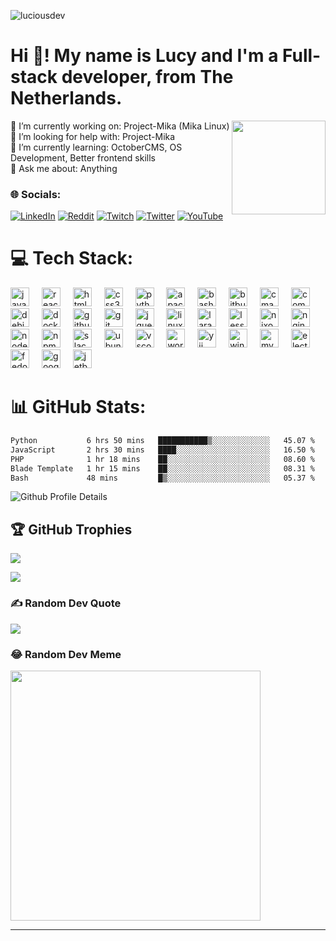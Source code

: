 <p align="left"> <img src="https://komarev.com/ghpvc/?username=luciousdev&label=Profile%20views&color=0e75b6&style=flat" alt="luciousdev" /> </p>

# Hi 👋! My name is Lucy and I'm a Full-stack developer, from The Netherlands.

<img align="right" height="150" src="https://media.licdn.com/dms/image/D4E03AQHF3lL8pBScrA/profile-displayphoto-shrink_800_800/0/1695225439784?e=1701302400&v=beta&t=baB_Vfd-JHl6_b54dYqxqq-SzgEfLVf58xRsNbD17tY"  />
🔭 I’m currently working on: Project-Mika (Mika Linux)<br>🤝 I’m looking for help with: Project-Mika<br>🌱 I’m currently learning: OctoberCMS, OS Development, Better frontend skills<br>💬 Ask me about: Anything

### 🌐 Socials:

[![LinkedIn](https://img.shields.io/badge/LinkedIn-%230077B5.svg?logo=linkedin&logoColor=white)](https://linkedin.com/in/lucypuyenbroek) [![Reddit](https://img.shields.io/badge/Reddit-%23FF4500.svg?logo=Reddit&logoColor=white)](https://reddit.com/user/AmIreal-IDK) [![Twitch](https://img.shields.io/badge/Twitch-%239146FF.svg?logo=Twitch&logoColor=white)](https://twitch.tv/lucy_sweets) [![Twitter](https://img.shields.io/badge/Twitter-%231DA1F2.svg?logo=Twitter&logoColor=white)](https://twitter.com/Luciousss01) [![YouTube](https://img.shields.io/badge/YouTube-%23FF0000.svg?logo=YouTube&logoColor=white)](https://youtube.com/@UCfXG6v_2FtasXlGk_FftjkQ)

# 💻 Tech Stack:

<div>
  <img src="https://cdn.jsdelivr.net/gh/devicons/devicon/icons/javascript/javascript-original.svg" height="30" alt="javascript logo"  />
  <img width="12" />
  <img src="https://cdn.jsdelivr.net/gh/devicons/devicon/icons/react/react-original.svg" height="30" alt="react logo"  />
  <img width="12" />
  <img src="https://cdn.jsdelivr.net/gh/devicons/devicon/icons/html5/html5-original.svg" height="30" alt="html5 logo"  />
  <img width="12" />
  <img src="https://cdn.jsdelivr.net/gh/devicons/devicon/icons/css3/css3-original.svg" height="30" alt="css3 logo"  />
  <img width="12" />
  <img src="https://cdn.jsdelivr.net/gh/devicons/devicon/icons/python/python-original.svg" height="30" alt="python logo"  />
  <img width="12" />
  <img src="https://cdn.jsdelivr.net/gh/devicons/devicon/icons/apache/apache-original.svg" height="30" alt="apache logo"  />
  <img width="12" />
  <img src="https://cdn.jsdelivr.net/gh/devicons/devicon/icons/bash/bash-original.svg" height="30" alt="bash logo"  />
  <img width="12" />
  <img src="https://cdn.jsdelivr.net/gh/devicons/devicon/icons/bitbucket/bitbucket-original.svg" height="30" alt="bitbucket logo"  />
  <img width="12" />
  <img src="https://cdn.jsdelivr.net/gh/devicons/devicon/icons/cmake/cmake-original.svg" height="30" alt="cmake logo"  />
  <img width="12" />
  <img src="https://cdn.jsdelivr.net/gh/devicons/devicon/icons/composer/composer-original.svg" height="30" alt="composer logo"  />
  <img width="12" />
  <img src="https://cdn.jsdelivr.net/gh/devicons/devicon/icons/debian/debian-original.svg" height="30" alt="debian logo"  />
  <img width="12" />
  <img src="https://cdn.jsdelivr.net/gh/devicons/devicon/icons/docker/docker-original.svg" height="30" alt="docker logo"  />
  <img width="12" />
  <img src="https://cdn.jsdelivr.net/gh/devicons/devicon/icons/github/github-original.svg" height="30" alt="github logo"  />
  <img width="12" />
  <img src="https://cdn.jsdelivr.net/gh/devicons/devicon/icons/git/git-original.svg" height="30" alt="git logo"  />
  <img width="12" />
  <img src="https://cdn.jsdelivr.net/gh/devicons/devicon/icons/jquery/jquery-original.svg" height="30" alt="jquery logo"  />
  <img width="12" />
  <img src="https://cdn.jsdelivr.net/gh/devicons/devicon/icons/linux/linux-original.svg" height="30" alt="linux logo"  />
  <img width="12" />
  <img src="https://cdn.jsdelivr.net/gh/devicons/devicon/icons/laravel/laravel-plain.svg" height="30" alt="laravel logo"  />
  <img width="12" />
  <img src="https://cdn.jsdelivr.net/gh/devicons/devicon/icons/less/less-plain-wordmark.svg" height="30" alt="less logo"  />
  <img width="12" />
  <img src="https://cdn.jsdelivr.net/gh/devicons/devicon/icons/nixos/nixos-original.svg" height="30" alt="nixos logo"  />
  <img width="12" />
  <img src="https://cdn.jsdelivr.net/gh/devicons/devicon/icons/nginx/nginx-original.svg" height="30" alt="nginx logo"  />
  <img width="12" />
  <img src="https://cdn.jsdelivr.net/gh/devicons/devicon/icons/nodejs/nodejs-original.svg" height="30" alt="nodejs logo"  />
  <img width="12" />
  <img src="https://cdn.jsdelivr.net/gh/devicons/devicon/icons/npm/npm-original-wordmark.svg" height="30" alt="npm logo"  />
  <img width="12" />
  <img src="https://cdn.jsdelivr.net/gh/devicons/devicon/icons/slack/slack-original.svg" height="30" alt="slack logo"  />
  <img width="12" />
  <img src="https://cdn.jsdelivr.net/gh/devicons/devicon/icons/ubuntu/ubuntu-plain.svg" height="30" alt="ubuntu logo"  />
  <img width="12" />
  <img src="https://cdn.jsdelivr.net/gh/devicons/devicon/icons/vscode/vscode-original.svg" height="30" alt="vscode logo"  />
  <img width="12" />
  <img src="https://cdn.jsdelivr.net/gh/devicons/devicon/icons/wordpress/wordpress-original.svg" height="30" alt="wordpress logo"  />
  <img width="12" />
  <img src="https://cdn.jsdelivr.net/gh/devicons/devicon/icons/yii/yii-original.svg" height="30" alt="yii logo"  />
  <img width="12" />
  <img src="https://cdn.jsdelivr.net/gh/devicons/devicon/icons/windows8/windows8-original.svg" height="30" alt="windows8 logo"  />
<img width="12" />
  <img src="https://cdn.jsdelivr.net/gh/devicons/devicon/icons/mysql/mysql-original.svg" height="30" alt="mysql logo"  />
  <img width="12" />
  <img src="https://cdn.jsdelivr.net/gh/devicons/devicon/icons/electron/electron-original.svg" height="30" alt="electron logo"  />
  <img width="12" />
  <img src="https://cdn.jsdelivr.net/gh/devicons/devicon/icons/fedora/fedora-original.svg" height="30" alt="fedora logo"  />
  <img width="12" />
  <img src="https://cdn.jsdelivr.net/gh/devicons/devicon/icons/google/google-original.svg" height="30" alt="google logo"  />
  <img width="12" />
  <img src="https://cdn.jsdelivr.net/gh/devicons/devicon/icons/jetbrains/jetbrains-original.svg" height="30" alt="jetbrains logo"  />
</div>

# 📊 GitHub Stats:

<!--START_SECTION:waka-->

```txt
Python           6 hrs 50 mins   ███████████▒░░░░░░░░░░░░░   45.07 %
JavaScript       2 hrs 30 mins   ████░░░░░░░░░░░░░░░░░░░░░   16.50 %
PHP              1 hr 18 mins    ██░░░░░░░░░░░░░░░░░░░░░░░   08.60 %
Blade Template   1 hr 15 mins    ██░░░░░░░░░░░░░░░░░░░░░░░   08.31 %
Bash             48 mins         █▒░░░░░░░░░░░░░░░░░░░░░░░   05.37 %
```

<!--END_SECTION:waka-->
![Github Profile Details](https://github-profile-summary-cards.vercel.app/api/cards/profile-details?username=Luciousdev&theme=github_dark) 

## 🏆 GitHub Trophies

![](https://github-profile-trophy.vercel.app/?username=luciousdev&theme=radical&no-frame=true&no-bg=false&margin-w=4)

![](https://github-contributor-stats.vercel.app/api?username=luciousdev&limit=5&theme=radical&combine_all_yearly_contributions=true)

### ✍️ Random Dev Quote

![](https://quotes-github-readme.vercel.app/api?type=horizontal&theme=radical)

### 😂 Random Dev Meme

<img src='https://randommeme-five.vercel.app/' style="height: 400px;"/>

---
